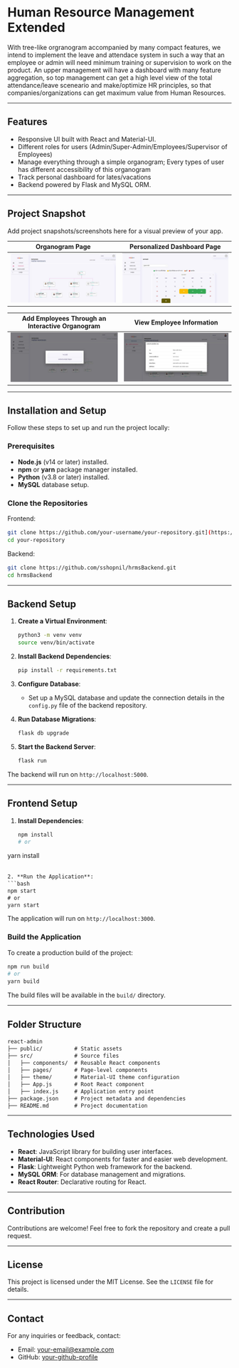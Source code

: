 # Human Resource Management Extended

With tree-like orgranogram accompanied by many compact features, we intend to implement the leave and attendace system in such a way that an employee or admin will need minimum training or supervision to work on the product. An upper management will have a dashboard with many feature aggregation, so top management can get a high level view of the total attendance/leave sceneario and make/optimize HR principles, so that companies/organizations can get maximum value from Human Resources.

---

## Features
- Responsive UI built with React and Material-UI.
- Different roles for users (Admin/Super-Admin/Employees/Supervisor of Employees)
- Manage everything through a simple organogram; Every types of user has different accessibility of this organogram
- Track personal dashboard for lates/vacations
- Backend powered by Flask and MySQL ORM.

---

## Project Snapshot

Add project snapshots/screenshots here for a visual preview of your app.

| Organogram Page | Personalized Dashboard Page | 
|-----------|--------------|
| ![organogram Page](react-admin/public/57583565-bc5b-4cea-8821-1b0229119286) | ![Personalized Dashboard Page](react-admin/public/e456cf20-2643-472e-9195-ef81dd58bd49) |

| Add Employees Through an Interactive Organogram | View Employee Information |
|-----------|----------------------------------------------------------------|
| ![Add Employees Through an Interactive Organogram](react-admin/public/8e4a8459-463b-464f-ba33-4f84f7c2ba81) | ![Personalized Dashboard Page](react-admin/public/50835f9b-2237-48d8-a115-392c27beacbf) |
---

## Installation and Setup

Follow these steps to set up and run the project locally:

### Prerequisites

- **Node.js** (v14 or later) installed.
- **npm** or **yarn** package manager installed.
- **Python** (v3.8 or later) installed.
- **MySQL** database setup.

### Clone the Repositories

Frontend:
```bash
git clone https://github.com/your-username/your-repository.git](https://github.com/sshopnil/hrms_plusplus.git
cd your-repository
```

Backend:
```bash
git clone https://github.com/sshopnil/hrmsBackend.git
cd hrmsBackend
```

---

## Backend Setup

1. **Create a Virtual Environment**:
   ```bash
   python3 -m venv venv
   source venv/bin/activate
   ```

2. **Install Backend Dependencies**:
   ```bash
   pip install -r requirements.txt
   ```

3. **Configure Database**:
   - Set up a MySQL database and update the connection details in the `config.py` file of the backend repository.

4. **Run Database Migrations**:
   ```bash
   flask db upgrade
   ```

5. **Start the Backend Server**:
   ```bash
   flask run
   ```

The backend will run on `http://localhost:5000`.

---

## Frontend Setup

1. **Install Dependencies**:
   ```bash
   npm install
   # or
yarn install
   ```

2. **Run the Application**:
   ```bash
   npm start
   # or
yarn start
   ```

The application will run on `http://localhost:3000`.

### Build the Application

To create a production build of the project:

```bash
npm run build
# or
yarn build
```

The build files will be available in the `build/` directory.

---

## Folder Structure

```
react-admin
├── public/          # Static assets
├── src/             # Source files
│   ├── components/  # Reusable React components
│   ├── pages/       # Page-level components
│   ├── theme/       # Material-UI theme configuration
│   ├── App.js       # Root React component
│   ├── index.js     # Application entry point
├── package.json     # Project metadata and dependencies
├── README.md        # Project documentation
```

---

## Technologies Used

- **React**: JavaScript library for building user interfaces.
- **Material-UI**: React components for faster and easier web development.
- **Flask**: Lightweight Python web framework for the backend.
- **MySQL ORM**: For database management and migrations.
- **React Router**: Declarative routing for React.

---

## Contribution

Contributions are welcome! Feel free to fork the repository and create a pull request.

---

## License

This project is licensed under the MIT License. See the `LICENSE` file for details.

---

## Contact

For any inquiries or feedback, contact:

- Email: [your-email@example.com](mailto:your-email@example.com)
- GitHub: [your-github-profile](https://github.com/your-username)
